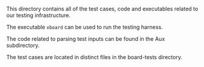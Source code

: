 
This directory contains all of the test cases, code and executables related to 
our testing infrastructure. 

The executable `xboard` can be used to run the testing harness.

The code related to parsing test inputs can be found in the Aux subdirectory.

The test cases are located in distinct files in the board-tests directory.